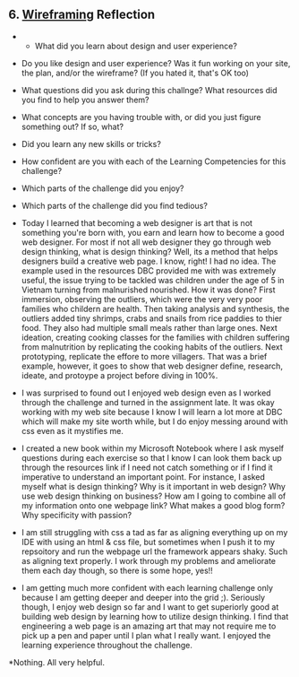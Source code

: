 ## 6. [Wireframing](6_wireframing/readme.md) Reflection

* * What did you learn about design and user experience? 
* Do you like design and user experience? Was it fun working on your site, the plan, and/or the wireframe? (If you hated it, that's OK too)

* What questions did you ask during this challnge? What resources did you find to help you answer them?  
* What concepts are you having trouble with, or did you just figure something out? If so, what?  
* Did you learn any new skills or tricks?
* How confident are you with each of the Learning Competencies for this challenge? 
* Which parts of the challenge did you enjoy?
* Which parts of the challenge did you find tedious?

<!-- Add your reflection here. Remove the comment markers -->

* Today I learned that becoming a web designer is art that is not something you're born with, you earn and learn how to become a good web designer. For most if not all web designer they go through web design thinking, what is design thinking? Well, its a method that helps designers build a creative web page. I know, right! I had no idea. The example used in the resources DBC provided me with was extremely useful, the issue trying to be tackled was children under the age of 5 in Vietnam turning from malnurished nourished. How it was done? First immersion, observing the outliers, which were the very very poor families who childern are health. Then taking analysis and synthesis, the outliers added tiny shrimps, crabs and snails from rice paddies to thier food. They also had multiple small meals rather than large ones. Next ideation, creating cooking classes for the families with children suffering from malnutrition by replicating the cooking habits of the outliers. Next prototyping, replicate the effore to more villagers. That was a brief example, however, it goes to show that web designer define, research, ideate, and protoype a project before diving in 100%. 

* I was surprised to found out I enjoyed web design even as I worked through the challenge and turned in the assignment late. It was okay working with my web site because I know I will learn a lot more at DBC which will make my site worth while, but I do enjoy messing around with css even as it mystifies me. 

* I created a new book within my Microsoft Notebook where I ask myself questions during each exercise so that I know I can look them back up through the resources link if I need not catch something or if I find it imperative to understand an important point. For instance, I asked myself what is design thinking? Why is it important in web design? Why use web design thinking on business? How am I going to combine all of my information onto one webpage link? What makes a good blog form? Why specificity with passion?

* I am still struggling with css a tad as far as aligning everything up on my IDE with using an html & css file, but sometimes when I push it to my repsoitory and run the webpage url the framework appears shaky. Such as aligning text properly. I work through my problems and ameliorate them each day though, so there is some hope, yes!!

* I am getting much more confident with each learning challenge only because I am getting deeper and deeper into the grid ;). Seriously though, I enjoy web design so far and I want to get superiorly good at building web design by learning how to utilize design thinking. I find that engineering a web page is an amazing art that may not require me to pick up a pen and paper until I plan what I really want. I enjoyed the learning experience throughout the challenge. 

*Nothing. All very helpful. 